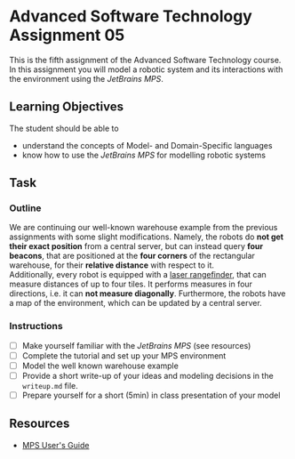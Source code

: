 # Advanced Software Technology Assignment 05

This is the fifth assignment of the Advanced Software Technology course. In this assignment you will model a robotic
system and its interactions with the environment using the *JetBrains MPS*.

## Learning Objectives

The student should be able to

- understand the concepts of Model- and Domain-Specific languages
- know how to use the *JetBrains MPS* for modelling robotic systems

## Task

### Outline
We are continuing our well-known warehouse example from the previous assignments with some slight modifications. Namely,
the robots do **not get their exact position** from a central server, but can instead query **four beacons**, that are
positioned at the **four corners** of the rectangular warehouse, for their **relative distance** with respect to it.  
Additionally, every robot is equipped with a [laser rangefinder](https://en.wikipedia.org/wiki/Laser_rangefinder), that
can measure distances of up to four tiles. It performs measures in four directions, i.e. it can **not measure
diagonally**. Furthermore, the robots have a map of the environment, which can be updated by a central server.

### Instructions

- [ ] Make yourself familiar with the *JetBrains MPS* (see resources)
- [ ] Complete the tutorial and set up your MPS environment
- [ ] Model the well known warehouse example
- [ ] Provide a short write-up of your ideas and modeling decisions in the `writeup.md` file.
- [ ] Prepare yourself for a short (5min) in class presentation of your model

## Resources

- [MPS User's Guide](https://www.jetbrains.com/help/mps/mps-user-s-guide.html)